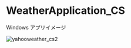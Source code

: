 # WeatherApplication_CS

Windows アプリイメージ

![yahooweather_cs2](https://user-images.githubusercontent.com/33685249/36349438-400e28de-14ca-11e8-844b-68dae990069b.png)
